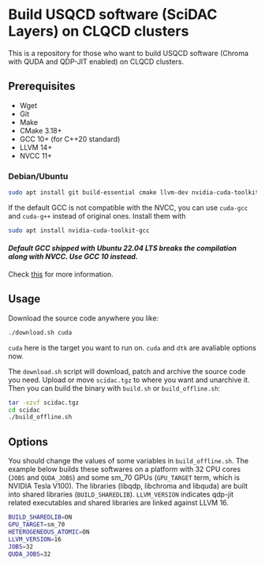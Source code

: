 # Build USQCD software (SciDAC Layers) on CLQCD clusters

This is a repository for those who want to build USQCD software (Chroma with QUDA and QDP-JIT enabled) on CLQCD clusters.

## Prerequisites

- Wget
- Git
- Make
- CMake 3.18+
- GCC 10+ (for C++20 standard)
- LLVM 14+
- NVCC 11+

### Debian/Ubuntu

```bash
sudo apt install git build-essential cmake llvm-dev nvidia-cuda-toolkit
```

If the default GCC is not compatible with the NVCC, you can use `cuda-gcc` and `cuda-g++` instead of original ones. Install them with

```bash
sudo apt install nvidia-cuda-toolkit-gcc
```

#### *Default GCC shipped with Ubuntu 22.04 LTS breaks the compilation along with NVCC. Use GCC 10 instead.*

Check [this](https://github.com/NVIDIA/nccl/issues/650) for more information.

## Usage

Download the source code anywhere you like:

```bash
./download.sh cuda
```

`cuda` here is the target you want to run on. `cuda` and `dtk` are avaliable options now.

The `download.sh` script will download, patch and archive the source code you need. Upload or move `scidac.tgz` to where you want and unarchive it. Then you can build the binary with `build.sh` or `build_offline.sh`:

```bash
tar -xzvf scidac.tgz
cd scidac
./build_offline.sh
```

## Options

You should change the values of some variables in `build_offline.sh`. The example below builds these softwares on a platform with 32 CPU cores (`JOBS` and `QUDA_JOBS`) and some sm_70 GPUs (`GPU_TARGET` term, which is NVIDIA Tesla V100). The libraries (libqdp, libchroma and libquda) are built into shared libraries (`BUILD_SHAREDLIB`). `LLVM_VERSION` indicates qdp-jit related executables and shared libraries are linked against LLVM 16.

```bash
BUILD_SHAREDLIB=ON
GPU_TARGET=sm_70
HETEROGENEOUS_ATOMIC=ON
LLVM_VERSION=16
JOBS=32
QUDA_JOBS=32
```
